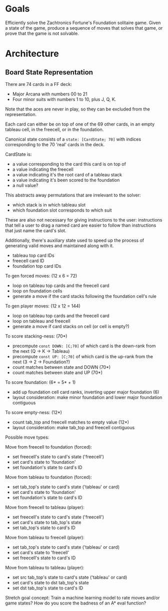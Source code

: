 
# Goals

Efficiently solve the Zachtronics Fortune's Foundation solitaire game.
Given a state of the game, produce a sequence of moves that solves that game, or prove that the game is not solvable.


# Architecture

## Board State Representation

There are 74 cards in a FF deck:
- Major Arcana with numbers 00 to 21
- Four minor suits with numbers 1 to 10, plus J, Q, K.

Note that the aces are never in play, so they can be excluded from the representation.

Each card can either be on top of one of the 69 other cards, in an empty tableau cell, in the freecell, or in the foundation.

Canonical state consists of a `state: [CardState; 70]` with indices corresponding to the 70 'real' cards in the deck.

CardState is:
- a value corresponding to the card this card is on top of
- a value indicating the freecell
- a value indicating it's the root card of a tableau stack
- a value indicating it's been scored to the foundation
- a null value?


This abstracts away permutations that are irrelevant to the solver:
- which stack is in which tableau slot
- which foundation slot corresponds to which suit

These are also not necessary for giving instructions to the user: instructions that tell a user to drag a named card are easier to follow than instructions that just name the card's slot.

Additionally, there's auxiliary state used to speed up the process of generating valid moves and maintained along with it.
- tableau top card IDs
- freecell card ID
- foundation top card IDs



To gen forced moves: (12 x 6 = 72)
- loop on tableau top cards and the freecell card
- loop on foundation cells
- generate a move if the card stacks following the foundation cell's rule

To gen player moves: (12 x 12 = 144)
- loop on tableau top cards and the freecell card
- loop on tableau and freecell
- generate a move if card stacks on cell (or cell is empty?)

To score stacking-ness: (70*)
- precompute `const DOWN: [C;70]` of which card is the down-rank from the next (Q -> K -> Tableau)
- precompute `const UP: [C;70]` of which card is the up-rank from the next (3 -> 2 -> Foundation?)
- count matches between state and DOWN (70*)
- count matches between state and UP (70*)

To score foundation: (6* = 5* + 1)
- add up foundation cell card ranks, inverting upper major foundation (6)
- layout consideration: make minor foundation and lower major foundation contiguous

To score empty-ness: (12*)
- count tab_top and freecell matches to empty value (12*)
- layout consideration: make tab_top and freecell contiguous


Possible move types:

Move from freecell to foundation (forced):
- set freecell's state to card's state ('freecell')
- set card's state to 'foundation'
- set foundation's state to card's ID

Move from tableau to foundation (forced):
- set tab_top's state to card's state ('tableau' or card)
- set card's state to 'foundation'
- set foundation's state to card's ID

Move from freecell to tableau (player):
- set freecell's state to card's state ('freecell')
- set card's state to tab_top's state
- set tab_top's state to card's ID
  
Move from tableau to freecell (player):
- set tab_top's state to card's state ('tableau' or card)
- set card's state to 'freecell'
- set freecell's state to card's ID

Move from tableau to tableau (player):
- set src tab_top's state to card's state ('tableau' or card)
- set card's state to dst tab_top's state
- set dst tab_top's state to card's ID



Stretch goal concept: Train a machine learning model to rate moves and/or game states?
How do you score the badness of an A* eval function?

